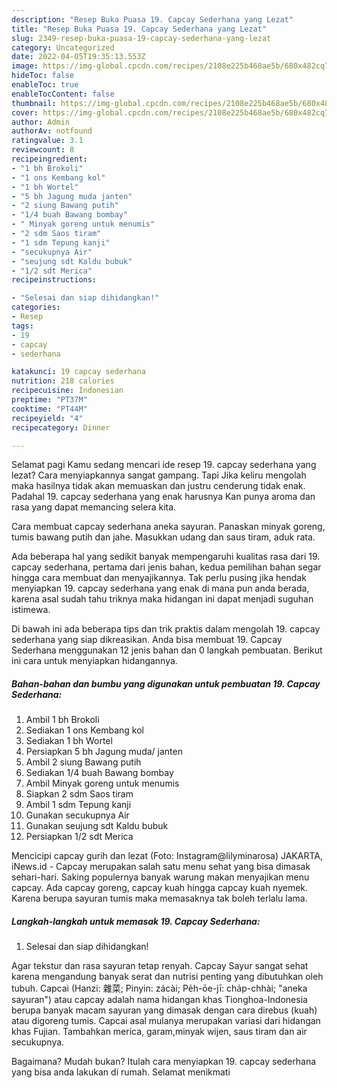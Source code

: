```yaml
---
description: "Resep Buka Puasa 19. Capcay Sederhana yang Lezat"
title: "Resep Buka Puasa 19. Capcay Sederhana yang Lezat"
slug: 2349-resep-buka-puasa-19-capcay-sederhana-yang-lezat
category: Uncategorized
date: 2022-04-05T19:35:13.553Z
image: https://img-global.cpcdn.com/recipes/2108e225b468ae5b/680x482cq70/19-capcay-sederhana-foto-resep-utama.jpg
hideToc: false
enableToc: true
enableTocContent: false
thumbnail: https://img-global.cpcdn.com/recipes/2108e225b468ae5b/680x482cq70/19-capcay-sederhana-foto-resep-utama.jpg
cover: https://img-global.cpcdn.com/recipes/2108e225b468ae5b/680x482cq70/19-capcay-sederhana-foto-resep-utama.jpg
author: Admin
authorAv: notfound
ratingvalue: 3.1
reviewcount: 8
recipeingredient:
- "1 bh Brokoli"
- "1 ons Kembang kol"
- "1 bh Wortel"
- "5 bh Jagung muda janten"
- "2 siung Bawang putih"
- "1/4 buah Bawang bombay"
- " Minyak goreng untuk menumis"
- "2 sdm Saos tiram"
- "1 sdm Tepung kanji"
- "secukupnya Air"
- "seujung sdt Kaldu bubuk"
- "1/2 sdt Merica"
recipeinstructions:

- "Selesai dan siap dihidangkan!"
categories:
- Resep
tags:
- 19
- capcay
- sederhana

katakunci: 19 capcay sederhana 
nutrition: 218 calories
recipecuisine: Indonesian
preptime: "PT37M"
cooktime: "PT44M"
recipeyield: "4"
recipecategory: Dinner

---
```



Selamat pagi Kamu sedang mencari ide resep 19. capcay sederhana yang lezat? Cara menyiapkannya sangat gampang. Tapi Jika keliru mengolah maka hasilnya tidak akan memuaskan dan justru cenderung tidak enak. Padahal 19. capcay sederhana yang enak harusnya Kan punya aroma dan rasa yang dapat memancing selera kita.


Cara membuat capcay sederhana aneka sayuran. Panaskan minyak goreng, tumis bawang putih dan jahe. Masukkan udang dan saus tiram, aduk rata.

Ada beberapa hal yang sedikit banyak mempengaruhi kualitas rasa dari 19. capcay sederhana, pertama dari jenis bahan, kedua pemilihan bahan segar hingga cara membuat dan menyajikannya. Tak perlu pusing jika hendak menyiapkan 19. capcay sederhana yang enak di mana pun anda berada, karena asal sudah tahu triknya maka hidangan ini dapat menjadi suguhan istimewa.


Di bawah ini ada beberapa tips dan trik praktis dalam mengolah 19. capcay sederhana yang siap dikreasikan. Anda bisa membuat 19. Capcay Sederhana menggunakan 12 jenis bahan dan 0 langkah pembuatan. Berikut ini cara untuk menyiapkan hidangannya.

<!--inarticleads1-->

##### Bahan-bahan dan bumbu yang digunakan untuk pembuatan 19. Capcay Sederhana:

1. Ambil 1 bh Brokoli
1. Sediakan 1 ons Kembang kol
1. Sediakan 1 bh Wortel
1. Persiapkan 5 bh Jagung muda/ janten
1. Ambil 2 siung Bawang putih
1. Sediakan 1/4 buah Bawang bombay
1. Ambil  Minyak goreng untuk menumis
1. Siapkan 2 sdm Saos tiram
1. Ambil 1 sdm Tepung kanji
1. Gunakan secukupnya Air
1. Gunakan seujung sdt Kaldu bubuk
1. Persiapkan 1/2 sdt Merica


Mencicipi capcay gurih dan lezat (Foto: Instagram@lilyminarosa) JAKARTA, iNews.id - Capcay merupakan salah satu menu sehat yang bisa dimasak sehari-hari. Saking populernya banyak warung makan menyajikan menu capcay. Ada capcay goreng, capcay kuah hingga capcay kuah nyemek. Karena berupa sayuran tumis maka memasaknya tak boleh terlalu lama. 

<!--inarticleads2-->

##### Langkah-langkah untuk memasak 19. Capcay Sederhana:


1. Selesai dan siap dihidangkan!

Agar tekstur dan rasa sayuran tetap renyah. Capcay Sayur sangat sehat karena mengandung banyak serat dan nutrisi penting yang dibutuhkan oleh tubuh. Capcai (Hanzi: 雜菜; Pinyin: zácài; Pe̍h-ōe-jī: cha̍p-chhài; &#34;aneka sayuran&#34;) atau capcay adalah nama hidangan khas Tionghoa-Indonesia berupa banyak macam sayuran yang dimasak dengan cara direbus (kuah) atau digoreng tumis. Capcai asal mulanya merupakan variasi dari hidangan khas Fujian. Tambahkan merica, garam,minyak wijen, saus tiram dan air secukupnya. 

Bagaimana? Mudah bukan? Itulah cara menyiapkan 19. capcay sederhana yang bisa anda lakukan di rumah. Selamat menikmati
